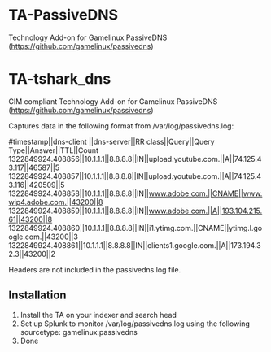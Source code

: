 # TA-PassiveDNS
Technology Add-on for Gamelinux PassiveDNS (https://github.com/gamelinux/passivedns)

# TA-tshark_dns
CIM compliant Technology Add-on for Gamelinux PassiveDNS (https://github.com/gamelinux/passivedns)


Captures data in the following format from /var/log/passivedns.log:

#timestamp||dns-client ||dns-server||RR class||Query||Query Type||Answer||TTL||Count
1322849924.408856||10.1.1.1||8.8.8.8||IN||upload.youtube.com.||A||74.125.43.117||46587||5
1322849924.408857||10.1.1.1||8.8.8.8||IN||upload.youtube.com.||A||74.125.43.116||420509||5
1322849924.408858||10.1.1.1||8.8.8.8||IN||www.adobe.com.||CNAME||www.wip4.adobe.com.||43200||8
1322849924.408859||10.1.1.1||8.8.8.8||IN||www.adobe.com.||A||193.104.215.61||43200||8
1322849924.408860||10.1.1.1||8.8.8.8||IN||i1.ytimg.com.||CNAME||ytimg.l.google.com.||43200||3
1322849924.408861||10.1.1.1||8.8.8.8||IN||clients1.google.com.||A||173.194.32.3||43200||2

Headers are not included in the passivedns.log file.

## Installation

1. Install the TA on your indexer and search head
2. Set up Splunk to monitor /var/log/passivedns.log using the following sourcetype: gamelinux:passivedns
3. Done
